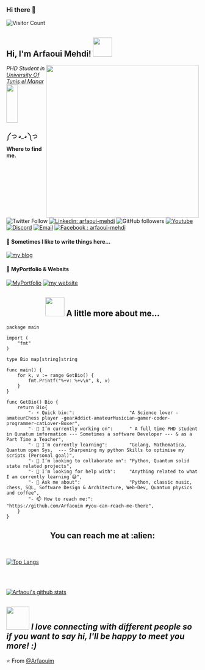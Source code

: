 

### Hi there 👋

![Visitor Count](https://profile-counter.glitch.me/{Arfaouim}/count.svg)


<h2> Hi, I'm Arfaoui Mehdi! <img src="https://media.giphy.com/media/mGcNjsfWAjY5AEZNw6/giphy.gif" width="50"></h2>
<img align='right' src="https://media.giphy.com/media/8Lc5xmvzRhlLy/giphy.gif" width="400">
<p><em>PHD Student in <a href="http://www.fst.rnu.tn">University Of Tunis el Manar</a><img src="https://media.giphy.com/media/fYSnHlufseco8Fh93Z/giphy.gif" width="30" height="100"></br>
</em></p>

<p align='right'>
	
<h4> ༼ つ ◕_◕ ༽つ Where to find me.</h4>

![Twitter Follow](https://img.shields.io/twitter/url?style=social&url=https%3A%2F%2Ftwitter.com%2FArfaoui_Mehdi2)  [![Linkedin: arfaoui-mehdi](https://img.shields.io/badge/-Linkedin-blue?style=flat-square&logo=Linkedin&logoColor=white&link=https://www.linkedin.com/in/arfaoui-mehdi/)](https://www.linkedin.com/in/arfaoui-mehdi/)  ![GitHub followers](https://img.shields.io/github/followers/Arfaouim?style=social)  [![Youtube](https://img.shields.io/badge/-Youtube-red?style=flat-square&logo=Youtube&logoColor=white&link=https://www.linkedin.com/in/arfaoui-mehdi/)](https://www.youtube.com/channel/UCuYXHOQap7JJjtMnAuiyVeA)   [![Discord](https://img.shields.io/badge/Discord-7289DA?style=for-the-badge&logo=discord&logoColor=white)](https://discord.gg/RxZ5kEe)   <a href="mailto:arfaouimehdi20@yahoo.fr"><img alt="Email" src="https://img.shields.io/badge/Email-arfaouimehdi20@yahoo.fr-purple?style=flat-square&logo=Yahoo!&logoColor=white"></a>  [![Facebook : arfaoui-mehdi](https://img.shields.io/badge/-Facebook-darkblue?style=flat-square&logo=Facebook&logoColor=white&link=https://www.facebook.com/MeHdi.ArFoUi.37)](https://www.facebook.com/MeHdi.ArFoUi.37)
</p>
<p align='right'>
	
<h4>💬 Sometimes I like to write things here...</h4>

[![my blog](https://img.shields.io/badge/Blogger-FF5722?style=for-the-badge&logo=blogger&logoColor=white)](https://arfaouim-quantumland.blogspot.com/) 
</p>
<p align='right'>
	
<h4> 🤵 MyPortfolio & Websits</h4>

[![MyPortfolio](https://img.shields.io/badge/MyPortfolio-FF2222?style=for-the-badge&logo=ifood&logoColor=white)](http://arfaoui.pythonanywhere.com/)  [![my website](https://img.shields.io/badge/-quantumland-61DAFB?logo=react&logoColor=white&logoWidth=30)](https://quantumland.000webhostapp.com/) 

</p>

<h2 align="center"><img src="https://media.giphy.com/media/VgCDAzcKvsR6OM0uWg/giphy.gif" width="50"> A little more about me...</h2>

```golang
package main

import (
	"fmt"
)

type Bio map[string]string

func main() {
	for k, v := range GetBio() {
		fmt.Printf("%+v: %+v\n", k, v)
	}
}

func GetBio() Bio {
	return Bio{
		"- ⚡ Quick bio:":                    "A Science lover -amateurChess player -gearAddict-amateurMusician-gamer-coder-programmer-catLover-Boxer",
		"- 🔭 I’m currently working on":      " A full time PHD student in Qunatum imformation --- Sometimes a software Developer --- & as a Part Time a Teacher",
		"- 🌱 I’m currently learning":        "Golang, Mathematica, Quantum open Sys,  --- Sharpening my python Skills to optimise my scripts (Personal goal)",
		"- 👯 I’m looking to collaborate on": "Python, Quantum solid state related projects",
		"- 🤔 I’m looking for help with":     "Anything related to what I am currently learning 😅",
		"- 💬 Ask me about":                  "Python, classic music, chess, SQL, Software Design & Architecture, Web-Dev, Quantum physics and coffee",
		"- 📫 How to reach me:":              "https://github.com/Arfaouim #you-can-reach-me-there",
	}
}
```
<h2 align="center">You can reach me at :alien:</h2>

<br/>

[![Top Langs](https://github-readme-stats.vercel.app/api/top-langs/?username=Arfaouim&layout=compact)](https://github.com/anuraghazra/github-readme-stats)

<br><br>

[![Arfaoui's github stats](https://github-readme-stats.vercel.app/api?username=Arfaouim&show_icons=true&theme=merko&hide=["contribs","issues"])](https://github.com/Arfaouim)

<img src="https://media.giphy.com/media/LnQjpWaON8nhr21vNW/giphy.gif" width="60"> <em><b>I love connecting with different people</b> so if you want to say <b>hi, I'll be happy to meet you more!</b> :)</em>
---

⭐️ From [@Arfaouim](https://github.com/Arfaouim) 

<!--
**Arfaouim/Arfaouim** is a ✨ _special_ ✨ repository because its `README.md` (this file) appears on your GitHub profile.
 
